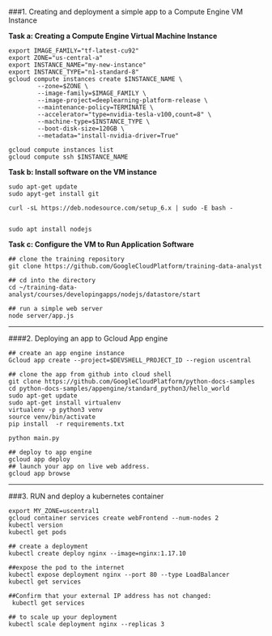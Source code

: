 ###1. Creating and deployment a simple app to a Compute Engine VM Instance

**Task a: Creating a Compute Engine Virtual Machine Instance**
```
export IMAGE_FAMILY="tf-latest-cu92"
export ZONE="us-central-a"
export INSTANCE_NAME="my-new-instance"
export INSTANCE_TYPE="n1-standard-8"
gcloud compute instances create $INSTANCE_NAME \
        --zone=$ZONE \
        --image-family=$IMAGE_FAMILY \
        --image-project=deeplearning-platform-release \
        --maintenance-policy=TERMINATE \
        --accelerator="type=nvidia-tesla-v100,count=8" \
        --machine-type=$INSTANCE_TYPE \
        --boot-disk-size=120GB \
        --metadata="install-nvidia-driver=True"
    
gcloud compute instances list
gcloud compute ssh $INSTANCE_NAME
```
**Task b: Install software on the VM instance**
```
sudo apt-get update
sudo apyt-get install git

curl -sL https://deb.nodesource.com/setup_6.x | sudo -E bash -


sudo apt install nodejs
```
**Task c: Configure the VM to Run Application Software**
```
## clone the training repository
git clone https://github.com/GoogleCloudPlatform/training-data-analyst

## cd into the directory
cd ~/training-data-analyst/courses/developingapps/nodejs/datastore/start

## run a simple web server
node server/app.js
```
<hr/>
####2.  Deploying an app to Gcloud App engine

```
## create an app engine instance
Gcloud app create --project=$DEVSHELL_PROJECT_ID --region uscentral

## clone the app from github into cloud shell
git clone https://github.com/GoogleCloudPlatform/python-docs-samples
cd python-docs-samples/appengine/standard_python3/hello_world
sudo apt-get update
sudo apt-get install virtualenv
virtualenv -p python3 venv
source venv/bin/activate
pip install  -r requirements.txt

python main.py

## deploy to app engine
gcloud app deploy
## launch your app on live web address.
gcloud app browse
```
<hr/>
###3. RUN and deploy a kubernetes container

``` 
export MY_ZONE=uscentral1
gcloud container services create webFrontend --num-nodes 2
kubectl version
kubectl get pods

## create a deployment
kubectl create deploy nginx --image=nginx:1.17.10

##expose the pod to the internet
kubectl expose deployment nginx --port 80 --type LoadBalancer
kubectl get services

##Confirm that your external IP address has not changed:
 kubectl get services

## to scale up your deployment
kubectl scale deployment nginx --replicas 3
```
